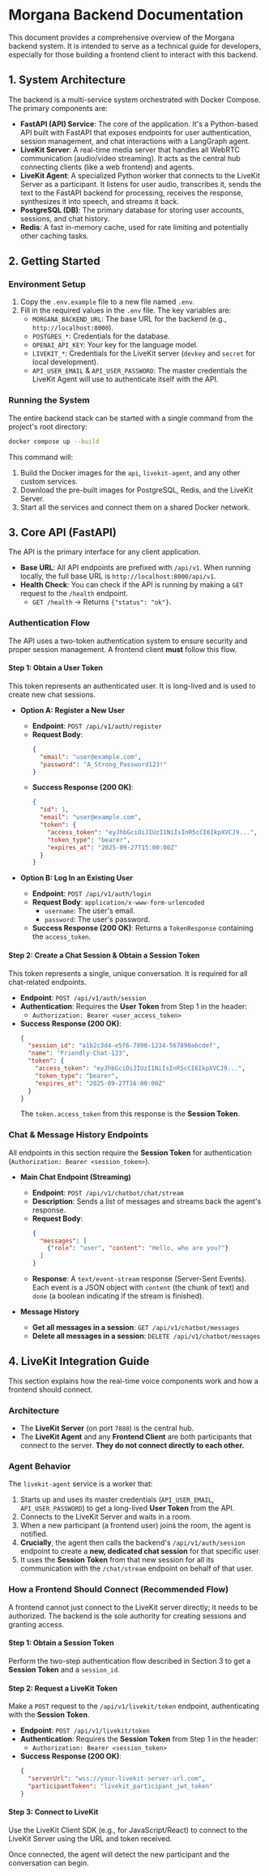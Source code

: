 
# Morgana Backend Documentation

This document provides a comprehensive overview of the Morgana backend system. It is intended to serve as a technical guide for developers, especially for those building a frontend client to interact with this backend.

## 1. System Architecture

The backend is a multi-service system orchestrated with Docker Compose. The primary components are:

- **FastAPI (API) Service**: The core of the application. It's a Python-based API built with FastAPI that exposes endpoints for user authentication, session management, and chat interactions with a LangGraph agent.
- **LiveKit Server**: A real-time media server that handles all WebRTC communication (audio/video streaming). It acts as the central hub connecting clients (like a web frontend) and agents.
- **LiveKit Agent**: A specialized Python worker that connects to the LiveKit Server as a participant. It listens for user audio, transcribes it, sends the text to the FastAPI backend for processing, receives the response, synthesizes it into speech, and streams it back.
- **PostgreSQL (DB)**: The primary database for storing user accounts, sessions, and chat history.
- **Redis**: A fast in-memory cache, used for rate limiting and potentially other caching tasks.

## 2. Getting Started

### Environment Setup

1.  Copy the `.env.example` file to a new file named `.env`.
2.  Fill in the required values in the `.env` file. The key variables are:
    - `MORGANA_BACKEND_URL`: The base URL for the backend (e.g., `http://localhost:8000`).
    - `POSTGRES_*`: Credentials for the database.
    - `OPENAI_API_KEY`: Your key for the language model.
    - `LIVEKIT_*`: Credentials for the LiveKit server (`devkey` and `secret` for local development).
    - `API_USER_EMAIL` & `API_USER_PASSWORD`: The master credentials the LiveKit Agent will use to authenticate itself with the API.

### Running the System

The entire backend stack can be started with a single command from the project's root directory:

```bash
docker compose up --build
```

This command will:
1.  Build the Docker images for the `api`, `livekit-agent`, and any other custom services.
2.  Download the pre-built images for PostgreSQL, Redis, and the LiveKit Server.
3.  Start all the services and connect them on a shared Docker network.

## 3. Core API (FastAPI)

The API is the primary interface for any client application.

- **Base URL**: All API endpoints are prefixed with `/api/v1`. When running locally, the full base URL is `http://localhost:8000/api/v1`.
- **Health Check**: You can check if the API is running by making a `GET` request to the `/health` endpoint.
  - `GET /health` -> Returns `{"status": "ok"}`.

### Authentication Flow

The API uses a two-token authentication system to ensure security and proper session management. A frontend client **must** follow this flow.

#### **Step 1: Obtain a User Token**

This token represents an authenticated user. It is long-lived and is used to create new chat sessions.

- **Option A: Register a New User**
  - **Endpoint**: `POST /api/v1/auth/register`
  - **Request Body**:
    ```json
    {
      "email": "user@example.com",
      "password": "A_Strong_Password123!"
    }
    ```
  - **Success Response (200 OK)**:
    ```json
    {
      "id": 1,
      "email": "user@example.com",
      "token": {
        "access_token": "eyJhbGciOiJIUzI1NiIsInR5cCI6IkpXVCJ9...",
        "token_type": "bearer",
        "expires_at": "2025-09-27T15:00:00Z"
      }
    }
    ```

- **Option B: Log In an Existing User**
  - **Endpoint**: `POST /api/v1/auth/login`
  - **Request Body**: `application/x-www-form-urlencoded`
    - `username`: The user's email.
    - `password`: The user's password.
  - **Success Response (200 OK)**: Returns a `TokenResponse` containing the `access_token`.

#### **Step 2: Create a Chat Session & Obtain a Session Token**

This token represents a single, unique conversation. It is required for all chat-related endpoints.

- **Endpoint**: `POST /api/v1/auth/session`
- **Authentication**: Requires the **User Token** from Step 1 in the header:
  - `Authorization: Bearer <user_access_token>`
- **Success Response (200 OK)**:
  ```json
  {
    "session_id": "a1b2c3d4-e5f6-7890-1234-567890abcdef",
    "name": "Friendly-Chat-123",
    "token": {
      "access_token": "eyJhbGciOiJIUzI1NiIsInR5cCI6IkpXVCJ9...",
      "token_type": "bearer",
      "expires_at": "2025-09-27T16:00:00Z"
    }
  }
  ```
  The `token.access_token` from this response is the **Session Token**.

### Chat & Message History Endpoints

All endpoints in this section require the **Session Token** for authentication (`Authorization: Bearer <session_token>`).

- **Main Chat Endpoint (Streaming)**
  - **Endpoint**: `POST /api/v1/chatbot/chat/stream`
  - **Description**: Sends a list of messages and streams back the agent's response.
  - **Request Body**:
    ```json
    {
      "messages": [
        {"role": "user", "content": "Hello, who are you?"}
      ]
    }
    ```
  - **Response**: A `text/event-stream` response (Server-Sent Events). Each event is a JSON object with `content` (the chunk of text) and `done` (a boolean indicating if the stream is finished).

- **Message History**
  - **Get all messages in a session**: `GET /api/v1/chatbot/messages`
  - **Delete all messages in a session**: `DELETE /api/v1/chatbot/messages`

## 4. LiveKit Integration Guide

This section explains how the real-time voice components work and how a frontend should connect.

### Architecture

- The **LiveKit Server** (on port `7880`) is the central hub.
- The **LiveKit Agent** and any **Frontend Client** are both participants that connect to the server. **They do not connect directly to each other.**

### Agent Behavior

The `livekit-agent` service is a worker that:
1.  Starts up and uses its master credentials (`API_USER_EMAIL`, `API_USER_PASSWORD`) to get a long-lived **User Token** from the API.
2.  Connects to the LiveKit Server and waits in a room.
3.  When a new participant (a frontend user) joins the room, the agent is notified.
4.  **Crucially**, the agent then calls the backend's `/api/v1/auth/session` endpoint to create a **new, dedicated chat session** for that specific user.
5.  It uses the **Session Token** from that new session for all its communication with the `/chat/stream` endpoint on behalf of that user.

### How a Frontend Should Connect (Recommended Flow)

A frontend cannot just connect to the LiveKit server directly; it needs to be authorized. The backend is the sole authority for creating sessions and granting access.

#### **Step 1: Obtain a Session Token**
Perform the two-step authentication flow described in Section 3 to get a **Session Token** and a `session_id`.

#### **Step 2: Request a LiveKit Token**
Make a `POST` request to the `/api/v1/livekit/token` endpoint, authenticating with the **Session Token**.

- **Endpoint**: `POST /api/v1/livekit/token`
- **Authentication**: Requires the **Session Token** from Step 1 in the header:
  - `Authorization: Bearer <session_token>`
- **Success Response (200 OK)**:
  ```json
  {
    "serverUrl": "wss://your-livekit-server-url.com",
    "participantToken": "livekit_participant_jwt_token"
  }
  ```

#### **Step 3: Connect to LiveKit**
Use the LiveKit Client SDK (e.g., for JavaScript/React) to connect to the LiveKit Server using the URL and token received.

Once connected, the agent will detect the new participant and the conversation can begin.
